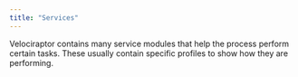 ```yaml
---
title: "Services"
---
```


Velociraptor contains many service modules that help the process
perform certain tasks. These usually contain specific profiles to show
how they are performing.
